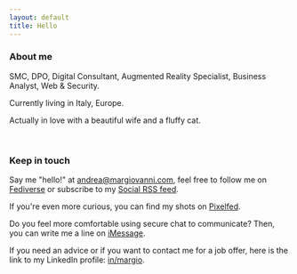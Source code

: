 ```yaml
---
layout: default
title: Hello
---
```


### About me

SMC, DPO, Digital Consultant, Augmented Reality Specialist, Business Analyst, Web & Security.

Currently living in Italy, Europe.

Actually in love with a beautiful wife and a fluffy cat.

<br />

### Keep in touch

Say me "hello!" at <a href="mailto:andrea@margiovanni.com">andrea@margiovanni.com</a>, feel free to follow me on <a rel="me" href="https://infosec.exchange/@stramargio">Fediverse</a> or subscribe to my <a href="http://infosec.exchange/@stramargio.rss">Social RSS feed</a>.

If you're even more curious, you can find my shots on <a href="http://pixelfed.social/stramargio">Pixelfed</a>.

Do you feel more comfortable using secure chat to communicate? Then, you can write me a line on <a href="imessage://andrea@margiovanni.com">iMessage</a>.

If you need an advice or if you want to contact me for a job offer, here is the link to my LinkedIn profile: <a href="http://linkedin.com/in/margio/">in/margio</a>.
